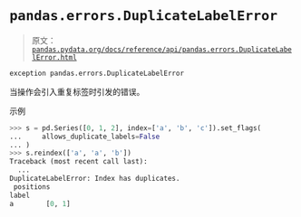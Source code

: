 # `pandas.errors.DuplicateLabelError`

> 原文：[`pandas.pydata.org/docs/reference/api/pandas.errors.DuplicateLabelError.html`](https://pandas.pydata.org/docs/reference/api/pandas.errors.DuplicateLabelError.html)

```py
exception pandas.errors.DuplicateLabelError
```

当操作会引入重复标签时引发的错误。

示例

```py
>>> s = pd.Series([0, 1, 2], index=['a', 'b', 'c']).set_flags(
...     allows_duplicate_labels=False
... )
>>> s.reindex(['a', 'a', 'b'])
Traceback (most recent call last):
  ...
DuplicateLabelError: Index has duplicates.
 positions
label
a        [0, 1] 
```
